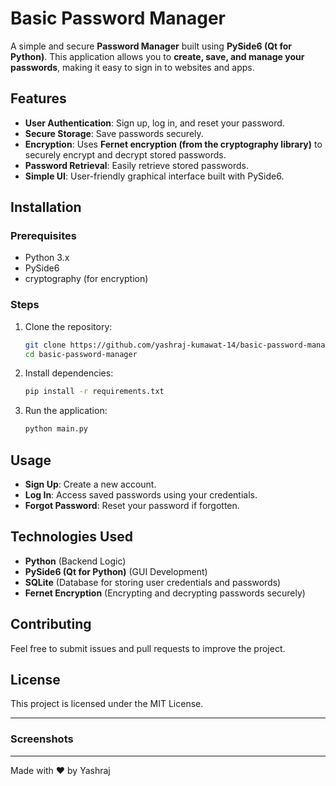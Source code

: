 # Basic Password Manager

A simple and secure **Password Manager** built using **PySide6 (Qt for Python)**. This application allows you to **create, save, and manage your passwords**, making it easy to sign in to websites and apps.

## Features
- **User Authentication**: Sign up, log in, and reset your password.
- **Secure Storage**: Save passwords securely.
- **Encryption**: Uses **Fernet encryption (from the cryptography library)** to securely encrypt and decrypt stored passwords.
- **Password Retrieval**: Easily retrieve stored passwords.
- **Simple UI**: User-friendly graphical interface built with PySide6.

## Installation
### Prerequisites
- Python 3.x
- PySide6
- cryptography (for encryption)

### Steps
1. Clone the repository:
   ```bash
   git clone https://github.com/yashraj-kumawat-14/basic-password-manager
   cd basic-password-manager
   ```
2. Install dependencies:
   ```bash
   pip install -r requirements.txt
   ```
3. Run the application:
   ```bash
   python main.py
   ```

## Usage
- **Sign Up**: Create a new account.
- **Log In**: Access saved passwords using your credentials.
- **Forgot Password**: Reset your password if forgotten.

## Technologies Used
- **Python** (Backend Logic)
- **PySide6 (Qt for Python)** (GUI Development)
- **SQLite** (Database for storing user credentials and passwords)
- **Fernet Encryption** (Encrypting and decrypting passwords securely)

## Contributing
Feel free to submit issues and pull requests to improve the project.

## License
This project is licensed under the MIT License.

---
### Screenshots

---
Made with ❤️ by Yashraj

